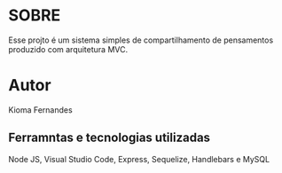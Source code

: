 # SOBRE

Esse projto é um sistema simples de compartilhamento de pensamentos produzido com arquitetura MVC. 

# Autor

Kioma Fernandes

## Ferramntas e tecnologias utilizadas

Node JS, Visual Studio Code, Express, Sequelize, Handlebars e MySQL